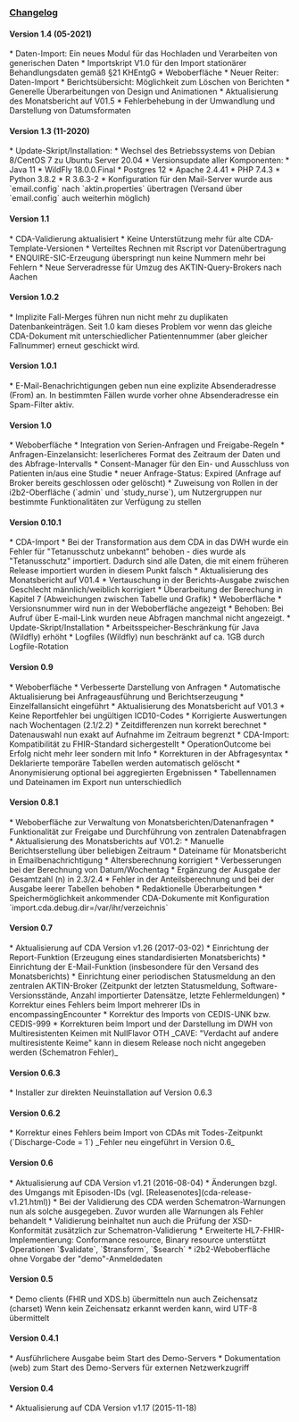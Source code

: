 ﻿<h3><u>Changelog</u></h3>

<h4>Version 1.4 (05-2021)</h4>
* Daten-Import: Ein neues Modul für das Hochladen und Verarbeiten von generischen Daten
    * Importskript V1.0 für den Import stationärer Behandlungsdaten gemäß §21 KHEntgG
* Weboberfläche
    * Neuer Reiter: Daten-Import
    * Berichtsübersicht: Möglichkeit zum Löschen von Berichten
    * Generelle Überarbeitungen von Design und Animationen
* Aktualisierung des Monatsbericht auf V01.5
    * Fehlerbehebung in der Umwandlung und Darstellung von Datumsformaten

<h4>Version 1.3 (11-2020)</h4>
* Update-Skript/Installation:
	* Wechsel des Betriebssystems von Debian 8/CentOS 7 zu Ubuntu Server 20.04
	* Versionsupdate aller Komponenten:
		* Java 11
		* WildFly 18.0.0.Final
		* Postgres 12
		* Apache 2.4.41
		* PHP 7.4.3
		* Python 3.8.2
		* R 3.6.3-2
* Konfiguration für den Mail-Server wurde aus `email.config` nach `aktin.properties` übertragen (Versand über `email.config` auch weiterhin möglich)

<h4>Version 1.1</h4>
* CDA-Validierung aktualisiert
* Keine Unterstützung mehr für alte CDA-Template-Versionen
* Verteiltes Rechnen mit Rscript vor Datenübertragung
* ENQUIRE-SIC-Erzeugung überspringt nun keine Nummern mehr bei Fehlern
* Neue Serveradresse für Umzug des AKTIN-Query-Brokers nach Aachen

<h4>Version 1.0.2</h4>
* Implizite Fall-Merges führen nun nicht mehr zu duplikaten Datenbankeinträgen. Seit 1.0 kam dieses Problem vor wenn das gleiche CDA-Dokument mit unterschiedlicher Patientennummer (aber gleicher Fallnummer) erneut geschickt wird.

<h4>Version 1.0.1</h4>
* E-Mail-Benachrichtigungen geben nun eine explizite Absenderadresse (From) an. In bestimmten Fällen wurde vorher ohne Absenderadresse ein Spam-Filter aktiv.

<h4>Version 1.0</h4>
* Weboberfläche
  * Integration von Serien-Anfragen und Freigabe-Regeln
  * Anfragen-Einzelansicht: leserlicheres Format des Zeitraum der Daten und des Abfrage-Intervalls
  * Consent-Manager für den Ein- und Ausschluss von Patienten in/aus eine Studie
* neuer Anfrage-Status: Expired (Anfrage auf Broker bereits geschlossen oder gelöscht)
* Zuweisung von Rollen in der i2b2-Oberfläche (`admin` und `study_nurse`), um Nutzergruppen nur bestimmte Funktionalitäten zur Verfügung zu stellen

<h4>Version 0.10.1</h4>
* CDA-Import
	* Bei der Transformation aus dem CDA in das DWH wurde ein Fehler für "Tetanusschutz unbekannt" behoben - dies wurde als "Tetanusschutz" importiert. Dadurch sind alle Daten, die mit einem früheren Release importiert wurden in diesem Punkt falsch
* Aktualisierung des Monatsbericht auf V01.4
    * Vertauschung in der Berichts-Ausgabe zwischen Geschlecht männlich/weiblich korrigiert
    * Überarbeitung der Berechung in Kapitel 7 (Abweichungen zwischen Tabelle und Grafik)
* Weboberfläche
    * Versionsnummer wird nun in der Weboberfläche angezeigt
    * Behoben: Bei Aufruf über E-mail-Link wurden neue Abfragen manchmal nicht angezeigt.
* Update-Skript/Installation
    * Arbeitsspeicher-Beschränkung für Java (Wildfly) erhöht
    * Logfiles (Wildfly) nun beschränkt auf ca. 1GB durch Logfile-Rotation

<h4>Version 0.9</h4>
* Weboberfläche
    * Verbesserte Darstellung von Anfragen
    * Automatische Aktualisierung bei Anfrageausführung und Berichtserzeugung
    * Einzelfallansicht eingeführt
* Aktualisierung des Monatsbericht auf V01.3
    * Keine Reportfehler bei ungültigen ICD10-Codes
    * Korrigierte Auswertungen nach Wochentagen (2.1/2.2)
    * Zeitdifferenzen nun korrekt berechnet
    * Datenauswahl nun exakt auf Aufnahme im Zeitraum begrenzt
* CDA-Import: Kompatibilität zu FHIR-Standard sichergestellt
    * OperationOutcome bei Erfolg nicht mehr leer sondern mit Info
* Korrekturen in der Abfragesyntax
    * Deklarierte temporäre Tabellen werden automatisch gelöscht
    * Anonymisierung optional bei aggregierten Ergebnissen
    * Tabellennamen und Dateinamen im Export nun unterschiedlich

<h4>Version 0.8.1</h4>
* Weboberfläche zur Verwaltung von Monatsberichten/Datenanfragen
* Funktionalität zur Freigabe und Durchführung von zentralen Datenabfragen
* Aktualisierung des Monatsberichts auf V01.2:
    * Manuelle Berichtserstellung über beliebigen Zeitraum
    * Dateiname für Monatsbericht in Emailbenachrichtigung
    * Altersberechnung korrigiert
    * Verbesserungen bei der Berechnung von Datum/Wochentag
    * Ergänzung der Ausgabe der Gesamtzahl (n) in 2.3/2.4
    * Fehler in der Anteilsberechnung und bei der Ausgabe leerer Tabellen behoben
    * Redaktionelle Überarbeitungen
* Speichermöglichkeit ankommender CDA-Dokumente mit Konfiguration `import.cda.debug.dir=/var/ihr/verzeichnis`

<h4>Version 0.7</h4>
* Aktualisierung auf CDA Version v1.26 (2017-03-02)
* Einrichtung der Report-Funktion (Erzeugung eines standardisierten Monatsberichts)
* Einrichtung der E-Mail-Funktion (insbesondere für den Versand des Monatsberichts)
* Einrichtung einer periodischen Statusmeldung an den zentralen AKTIN-Broker (Zeitpunkt der letzten Statusmeldung, Software-Versionsstände, Anzahl importierter Datensätze, letzte Fehlermeldungen)
* Korrektur eines Fehlers beim Import mehrerer IDs in encompassingEncounter
* Korrektur des Imports von CEDIS-UNK bzw. CEDIS-999
* Korrekturen beim Import und der Darstellung im DWH von Multiresistenten Keimen mit NullFlavor OTH _CAVE: "Verdacht auf andere multiresistente Keime" kann in diesem Release noch nicht angegeben werden (Schematron Fehler)_

<h4>Version 0.6.3</h4>
* Installer zur direkten Neuinstallation auf Version 0.6.3

<h4>Version 0.6.2</h4>
* Korrektur eines Fehlers beim Import von CDAs mit Todes-Zeitpunkt (`Discharge-Code = 1`) _Fehler neu eingeführt in Version 0.6_

<h4>Version 0.6</h4>
* Aktualisierung auf CDA Version v1.21 (2016-08-04)
* Änderungen bzgl. des Umgangs mit Episoden-IDs (vgl. [Releasenotes](cda-release-v1.21.html))
* Bei der Validierung des CDA werden Schematron-Warnungen nun als solche ausgegeben. Zuvor wurden alle Warnungen als Fehler behandelt
* Validierung beinhaltet nun auch die Prüfung der XSD-Konformität zusätzlich zur Schematron-Validierung
* Erweiterte HL7-FHIR-Implementierung: Conformance resource, Binary resource unterstützt Operationen `$validate`, `$transform`, `$search`
* i2b2-Weboberfläche ohne Vorgabe der "demo"-Anmeldedaten

<h4>Version 0.5</h4>
* Demo clients (FHIR und XDS.b) übermitteln nun auch Zeichensatz (charset)
Wenn kein Zeichensatz erkannt werden kann, wird UTF-8 übermittelt

<h4>Version 0.4.1</h4>
* Ausführlichere Ausgabe beim Start des Demo-Servers
* Dokumentation (web) zum Start des Demo-Servers für externen Netzwerkzugriff

<h4>Version 0.4</h4>
* Aktualisierung auf CDA Version v1.17 (2015-11-18)